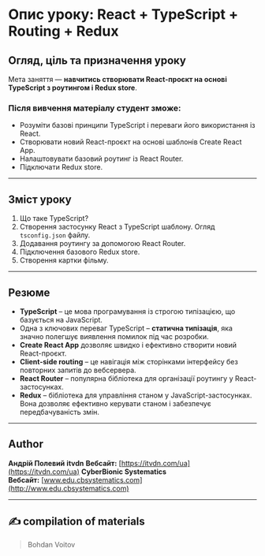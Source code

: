 # Опис уроку: React + TypeScript + Routing + Redux

## Огляд, ціль та призначення уроку

Мета заняття — **навчитись створювати React-проєкт на основі TypeScript з роутингом і Redux store**.

### Після вивчення матеріалу студент зможе:

- Розуміти базові принципи TypeScript і переваги його використання із React.
- Створювати новий React-проєкт на основі шаблонів Create React App.
- Налаштовувати базовий роутинг із React Router.
- Підключати Redux store.

---

## Зміст уроку

1. Що таке TypeScript?
2. Створення застосунку React з TypeScript шаблону. Огляд `tsconfig.json` файлу.
3. Додавання роутингу за допомогою React Router.
4. Підключення базового Redux store.
5. Створення картки фільму.

---

## Резюме

- **TypeScript** – це мова програмування із строгою типізацією, що базується на JavaScript.
- Одна з ключових переваг TypeScript – **статична типізація**, яка значно полегшує виявлення помилок під час розробки.
- **Create React App** дозволяє швидко і ефективно створити новий React-проєкт.
- **Client-side routing** – це навігація між сторінками інтерфейсу без повторних запитів до вебсервера.
- **React Router** – популярна бібліотека для організації роутингу у React-застосунках.
- **Redux** – бібліотека для управління станом у JavaScript-застосунках. Вона дозволяє ефективно керувати станом і забезпечує передбачуваність змін.

---

## Author

**Андрій Полевий**
**itvdn**
**Вебсайт:** [https://itvdn.com/ua](https://itvdn.com/ua)
**CyberBionic Systematics**  
**Вебсайт:** [www.edu.cbsystematics.com](http://www.edu.cbsystematics.com)

---

## ✍️ compilation of materials

> Bohdan Voitov
